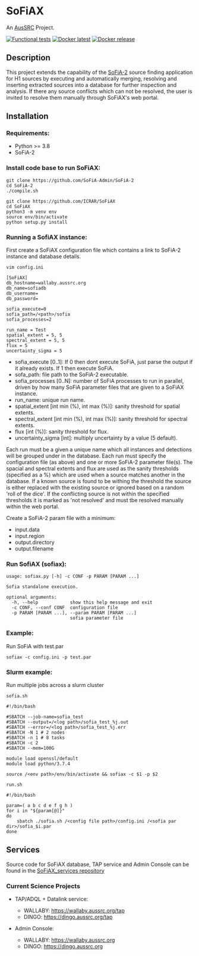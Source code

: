 # SoFiAX
An [AusSRC](https://aussrc.org/) Project.

[![Functional tests](https://github.com/AusSRC/SoFiAX/actions/workflows/tests.yml/badge.svg)](https://github.com/AusSRC/SoFiAX/actions/workflows/tests.yml)
[![Docker latest](https://github.com/AusSRC/SoFiAX/actions/workflows/docker-build-latest.yml/badge.svg)](https://github.com/AusSRC/SoFiAX/actions/workflows/docker-build-latest.yml)
[![Docker release](https://github.com/AusSRC/SoFiAX/actions/workflows/docker-build-release.yml/badge.svg)](https://github.com/AusSRC/SoFiAX/actions/workflows/docker-build-release.yml)

## Description

This project extends the capability of the [SoFiA-2](https://github.com/SoFiA-Admin/SoFiA-2 "SoFiA-2") source finding application for H1 sources by executing and automatically merging, resolving and inserting extracted sources into a database for further inspection and analysis. If there any source conflicts which can not be resolved, the user is invited to resolve them manually through SoFiAX's web portal. 

## Installation

### Requirements:
  * Python >= 3.8
  * SoFiA-2

### Install code base to run SoFiAX:

  ```
  git clone https://github.com/SoFiA-Admin/SoFiA-2
  cd SoFiA-2
  ./compile.sh
  
  git clone https://github.com/ICRAR/SoFiAX
  cd SoFiAX
  python3 -m venv env
  source env/bin/activate
  python setup.py install
  ```

### Running a SofiAX instance:

First create a SoFiAX configuration file which contains a link to SoFiA-2 instance and database details. 
  ```
  vim config.ini
  ```
  
  ```
  [SoFiAX]
  db_hostname=wallaby.aussrc.org
  db_name=sofiadb
  db_username=
  db_password=

  sofia_execute=0
  sofia_path=/<path>/sofia
  sofia_processes=2
  
  run_name = Test
  spatial_extent = 5, 5
  spectral_extent = 5, 5
  flux = 5
  uncertainty_sigma = 5
  ```
  
  * sofia_execute [0..1]: If 0 then dont execute SoFiA, just parse the output if it already exists. If 1 then execute SoFiA.
  * sofa_path: file path to the SoFiA-2 executable.
  * sofia_processes [0..N]: number of SoFiA processes to run in parallel, driven by how many SoFiA parameter files that are given to a SoFiAX instance. 
  * run_name: unique run name.
  * spatial_extent [int min (%), int max (%)]: sanity threshold for spatial extents.
  * spectral_extent [int min (%), int max (%)]: sanity threshold for spectral extents.
  * flux [int (%)]: sanity threshold for flux.
  * uncertainty_sigma [int]: multiply uncertainty by a value (5 default).

Each run must be a given a unique name which all instances and detections will be grouped under in the database. Each run must specify the configuration file (as above) and one or more SoFiA-2 parameter file(s).
The spacial and spectral extents and flux are used as the sanity thresholds (specified as a %) which are used when a source matches another in the database. If a known source is found to be withing the threshold the source is either replaced with the existing source or ignored based on a random 'roll of the dice'. If the conflicting source is not within the specified thresholds it is marked as 'not resolved' and must tbe resolved manually within the web portal. 


Create a SoFiA-2 param file with a minimum:
* input.data
* input.region
* output.directory
* output.filename

### Run SofiAX (sofiax):

```
usage: sofiax.py [-h] -c CONF -p PARAM [PARAM ...]

Sofia standalone execution.

optional arguments:
  -h, --help            show this help message and exit
  -c CONF, --conf CONF  configuration file
  -p PARAM [PARAM ...], --param PARAM [PARAM ...]
                        sofia parameter file
```
 
### Example:

Run SoFiA with test.par  

```
sofiax -c config.ini -p test.par
```

### Slurm example:

Run multiple jobs across a slurm cluster

`sofia.sh`

```
#!/bin/bash

#SBATCH --job-name=sofia_test
#SBATCH --output=/<log path>/sofia_test_%j.out
#SBATCH --error=/<log path>/sofia_test_%j.err
#SBATCH -N 1 # 2 nodes
#SBATCH -n 1 # 8 tasks
#SBATCH -c 2
#SBATCH --mem=100G

module load openssl/default
module load python/3.7.4

source /<env path>/env/bin/activate && sofiax -c $1 -p $2
```

`run.sh`

```
#!/bin/bash

param=( a b c d e f g h )
for i in "${param[@]}"
do
    sbatch ./sofia.sh /<config file path>/config.ini /<sofia par dir>/sofia_$i.par
done
```

## Services

Source code for SoFiAX database, TAP service and Admin Console can be found in the [SoFiAX_services repository](https://github.com/AusSRC/SoFiAX_services "SoFiAX_services")

### Current Science Projects

* TAP/ADQL + Datalink service: 
  * WALLABY: https://wallaby.aussrc.org/tap
  * DINGO: https://dingo.aussrc.org/tap
  
* Admin Console: 
  * WALLABY: https://wallaby.aussrc.org
  * DINGO: https://dingo.aussrc.org